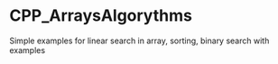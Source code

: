 # CPP_ArraysAlgorythms

Simple examples for linear search in array, sorting, binary search with examples
